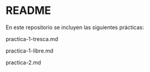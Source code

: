 # README
En este repositorio se incluyen las siguientes prácticas:

practica-1-tresca.md 

practica-1-libre.md

practica-2.md

